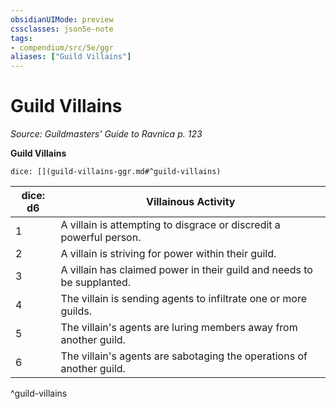 ```yaml
---
obsidianUIMode: preview
cssclasses: json5e-note
tags:
- compendium/src/5e/ggr
aliases: ["Guild Villains"]
---
```

# Guild Villains
*Source: Guildmasters' Guide to Ravnica p. 123* 

**Guild Villains**

`dice: [](guild-villains-ggr.md#^guild-villains)`

| dice: d6 | Villainous Activity |
|----------|---------------------|
| 1 | A villain is attempting to disgrace or discredit a powerful person. |
| 2 | A villain is striving for power within their guild. |
| 3 | A villain has claimed power in their guild and needs to be supplanted. |
| 4 | The villain is sending agents to infiltrate one or more guilds. |
| 5 | The villain's agents are luring members away from another guild. |
| 6 | The villain's agents are sabotaging the operations of another guild. |
^guild-villains
